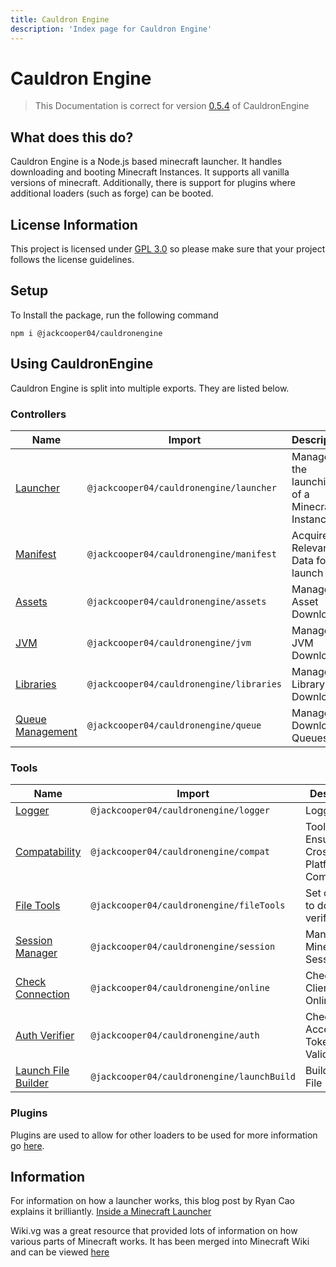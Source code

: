 ```yaml
---
title: Cauldron Engine
description: 'Index page for Cauldron Engine'
---
```


# Cauldron Engine

> This Documentation is correct for version [0.5.4](https://github.com/jackcooper04/CauldronEngine/releases/tag/0.5.4) of CauldronEngine

## What does this do?
Cauldron Engine is a Node.js based minecraft launcher. It handles downloading and booting Minecraft Instances. It supports all vanilla versions of minecraft. Additionally, there is support for plugins where additional loaders (such as forge) can be booted.

## License Information
This project is licensed under [GPL 3.0](https://choosealicense.com/licenses/gpl-3.0/) so please make sure that your project follows the license guidelines.

## Setup

To Install the package, run the following command

```
npm i @jackcooper04/cauldronengine
```

## Using CauldronEngine

Cauldron Engine is split into multiple exports. They are listed below.

### Controllers

| Name                                                                     | Import                                       | Description                                   |
|--------------------------------------------------------------------------|----------------------------------------------|-----------------------------------------------|
| [Launcher](https://docs.cauldronmc.com/engine/controllers/launcher)      | ```@jackcooper04/cauldronengine/launcher```  | Manages the launching of a Minecraft Instance |
| [Manifest](https://docs.cauldronmc.com/engine/controllers/manifest)      | ```@jackcooper04/cauldronengine/manifest```  | Acquires Relevant Data for launch             |
| [Assets](https://docs.cauldronmc.com/engine/controllers/asset)           | ```@jackcooper04/cauldronengine/assets```    | Manages Asset Download                        |
| [JVM](https://docs.cauldronmc.com/engine/controllers/jvm)                | ```@jackcooper04/cauldronengine/jvm```       | Manages JVM Download                          |
| [Libraries](https://docs.cauldronmc.com/engine/controllers/library)      | ```@jackcooper04/cauldronengine/libraries``` | Manages Library Download                      |
| [Queue Management](https://docs.cauldronmc.com/engine/controllers/queue) | ```@jackcooper04/cauldronengine/queue```     | Manages Download Queues                       |

### Tools

| Name                                                                    | Import                                         | Description                                 |
|-------------------------------------------------------------------------|------------------------------------------------|---------------------------------------------|
| [Logger](https://docs.cauldronmc.com/engine/tools/logger)               | ```@jackcooper04/cauldronengine/logger```      | Logging                                     |
| [Compatability](https://docs.cauldronmc.com/engine/tools/compat)        | ```@jackcooper04/cauldronengine/compat```      | Tool to Ensure Cross-Platform Compatability |
| [File Tools](https://docs.cauldronmc.com/engine/tools/file)             | ```@jackcooper04/cauldronengine/fileTools```   | Set of Tools to download / verify files     |
| [Session Manager](https://docs.cauldronmc.com/engine/tools/session)     | ```@jackcooper04/cauldronengine/session```     | Manages Minecraft Sessions                  |
| [Check Connection](https://docs.cauldronmc.com/engine/tools/connection) | ```@jackcooper04/cauldronengine/online```      | Checks if Client is Online                  |
| [Auth Verifier](https://docs.cauldronmc.com/engine/tools/auth)          | ```@jackcooper04/cauldronengine/auth```        | Check Access Token Validity                 |
| [Launch File Builder](https://docs.cauldronmc.com/engine/tools/launch)  | ```@jackcooper04/cauldronengine/launchBuild``` | Builds launch File                          |


### Plugins

Plugins are used to allow for other loaders to be used for more information go [here]().



## Information

For information on how a launcher works, this blog post by Ryan Cao explains it brilliantly.
[Inside a Minecraft Launcher](https://ryanccn.dev/posts/inside-a-minecraft-launcher/)

Wiki.vg was a great resource that provided lots of information on how various parts of Minecraft works.
It has been merged into Minecraft Wiki
and can be viewed [here](https://minecraft.wiki/w/Microsoft_authentication#Navigation)